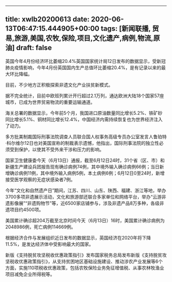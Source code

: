 
---
title: xwlb20200613
date: 2020-06-13T06:47:15.444905+00:00
tags: [新闻联播, 贸易,旅游,美国,农牧,保险,项目,文化遗产,病例,物流,原油]
draft: false
---

英国今年4月份经济环比萎缩20.4%英国国家统计局12日发布的数据显示，受新冠肺炎疫情影响，今年4月份英国国内生产总值环比萎缩20.4%，是有记录以来的最大环比降幅。

目前，不少地方正积极探索非遗文化产业扶贫新模式。

据不完全统计，目前中欧班列累计开行超过2.1万列，通达欧洲大陆18个国家57座城市，已成为世界<span class="keywords_fund">贸易</span><span class="keywords_fund">物流</span>的重要运输通道。

海关总署的数据显示，今年前5个月，我国进口<span class="keywords_fund"><span class="keywords_fund">原油</span></span>数量同比增长5.2%、铁矿砂同比增长5.1%、铜材同比增长12.4%，中国经济内需持续恢复也为世界经济注入了动力。

多方批美制裁国际刑事法院调查人员联合国人权事务高级专员办公室发言人鲁珀特·科尔维尔12日也对<span class="keywords_content">美国</span>宣称的制裁表示遗憾，他指出，国际刑事法院的独立性必须受到保护，以使其不受外来干涉和压力的影响。

国家卫生健康委今天（6月13日）通报，截至6月12日24时，31个省（区、市）和新疆生产建设兵团报告现有确诊<span class="keywords_content">病例</span>74例，其中境外输入确诊<span class="keywords_content">病例</span>66例；当日新增确诊<span class="keywords_content">病例</span>11例，其中境外输入<span class="keywords_content">病例</span>5例，本土<span class="keywords_content">病例</span>6例；6月12日0至24时，新增接受医学观察的无症状感染者7例。

今年“文化和自然遗产日”期间，江苏、四川、山东、陕西、福建、浙江等地，举办3700多项非遗展示活动，文化和<span class="keywords_fund">旅游</span>部还联合多家单位和网络平台，举办“云游非遗影像展”“非遗购物节”等，近6500家店铺参与，涉及非遗产品8万多种，各级非遗<span class="keywords_content">项目</span>约4500项。

<span class="keywords_content">美国</span>累计确诊超204万截至北京时间今天（6月13日）16时，<span class="keywords_content">美国</span>累计确诊<span class="keywords_content">病例</span>为2048986例，死亡<span class="keywords_content">病例</span>114669例。

根据经济合作与发展组织近日发布的数据显示，英国经济在2020年将下降11.5%，是发达经济体中受影响最大的国家。

新版《支持脱贫攻坚税收优惠政策指引》发布国家税务总局发布新版《支持脱贫攻坚税收优惠政策指引》，从支持贫困地区基础设施建设、推动涉农产业发展等6个方面，实施110项税收优惠政策，包括<span class="keywords_fund">农牧</span><span class="keywords_fund">保险</span>业务免征增值税、从事农林牧渔业<span class="keywords_content">项目</span>减免企业所得税等。
